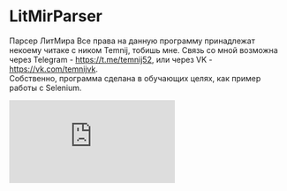 # LitMirParser
Парсер ЛитМира
Все права на данную программу принадлежат некоему 
читаке с ником Temnij, тобишь мне. Связь со мной возможна 
через Telegram - https://t.me/temnij52, или через VK - 
https://vk.com/temnijvk. 
<br>
Собственно, программа сделана в обучающих целях, как пример работы с Selenium.

![логгер](https://mypic.icu/image.php?id=XOBTBM.png "логгер для статистики")
